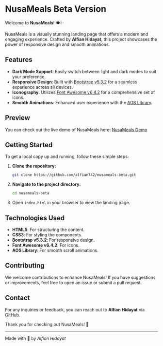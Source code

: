 # NusaMeals Beta Version

Welcome to **NusaMeals**! 🍽️✨

NusaMeals is a visually stunning landing page that offers a modern and engaging experience. Crafted by **Alfian Hidayat**, this project showcases the power of responsive design and smooth animations.

## Features

- **Dark Mode Support**: Easily switch between light and dark modes to suit your preference.
- **Responsive Design**: Built with [Bootstrap v5.3.2](https://getbootstrap.com/) for a seamless experience across all devices.
- **Iconography**: Utilizes [Font Awesome v6.4.2](https://fontawesome.com/) for a comprehensive set of icons.
- **Smooth Animations**: Enhanced user experience with the [AOS Library](https://michalsnik.github.io/aos/).

## Preview

You can check out the live demo of NusaMeals here: [NusaMeals Demo](https://alfian742.github.io/nusameals-beta/)

## Getting Started

To get a local copy up and running, follow these simple steps:

1. **Clone the repository:**

   ```bash
   git clone https://github.com/alfian742/nusameals-beta.git

2. **Navigate to the project directory:**

   ```bash
   cd nusameals-beta

3. Open `index.html` in your browser to view the landing page.

## Technologies Used

- **HTML5**: For structuring the content.
- **CSS3**: For styling the components.
- **Bootstrap v5.3.2**: For responsive design.
- **Font Awesome v6.4.2**: For icons.
- **AOS Library**: For smooth scroll animations.

## Contributing

We welcome contributions to enhance NusaMeals! If you have suggestions or improvements, feel free to open an issue or submit a pull request.

## Contact

For any inquiries or feedback, you can reach out to **Alfian Hidayat** via [GitHub](https://github.com/alfian742).

Thank you for checking out NusaMeals! 🙌

---

Made with 💙 by *Alfian Hidayat*

